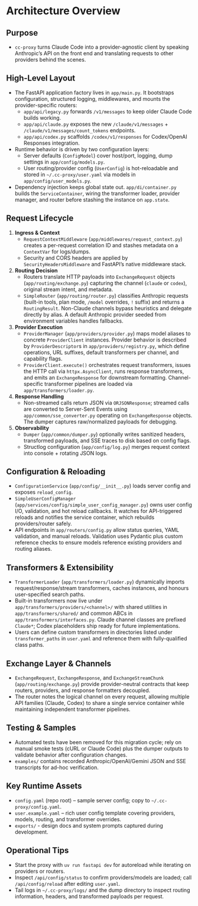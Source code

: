 # Architecture Overview

## Purpose
- `cc-proxy` turns Claude Code into a provider-agnostic client by speaking Anthropic’s API on the front end and translating requests to other providers behind the scenes.

## High-Level Layout
- The FastAPI application factory lives in `app/main.py`. It bootstraps configuration, structured logging, middlewares, and mounts the provider-specific routers:
  - `app/api/legacy.py` forwards `/v1/messages` to keep older Claude Code builds working.
  - `app/api/claude.py` exposes the new `/claude/v1/messages` + `/claude/v1/messages/count_tokens` endpoints.
  - `app/api/codex.py` scaffolds `/codex/v1/responses` for Codex/OpenAI Responses integration.
- Runtime behavior is driven by two configuration layers:
  - Server defaults (`ConfigModel`) cover host/port, logging, dump settings in `app/config/models.py`.
  - User routing/provider config (`UserConfig`) is hot-reloadable and stored in `~/.cc-proxy/user.yaml` via models in `app/config/user_models.py`.
- Dependency injection keeps global state out. `app/di/container.py` builds the `ServiceContainer`, wiring the transformer loader, provider manager, and router before stashing the instance on `app.state`.

## Request Lifecycle
1. **Ingress & Context**
   - `RequestContextMiddleware` (`app/middlewares/request_context.py`) creates a per-request correlation ID and stashes metadata on a `ContextVar` for logs/dumps.
   - Security and CORS headers are applied by `SecurityHeadersMiddleware` and FastAPI’s native middleware stack.
2. **Routing Decision**
   - Routers translate HTTP payloads into `ExchangeRequest` objects (`app/routing/exchange.py`) capturing the channel (`claude` or `codex`), original stream intent, and metadata.
   - `SimpleRouter` (`app/routing/router.py`) classifies Anthropic requests (built-in tools, plan mode, `/model` overrides, `!` suffix) and returns a `RoutingResult`. Non-Claude channels bypass heuristics and delegate directly by alias. A default Anthropic provider seeded from environment variables handles fallbacks.
3. **Provider Execution**
   - `ProviderManager` (`app/providers/provider.py`) maps model aliases to concrete `ProviderClient` instances. Provider behavior is described by `ProviderDescriptor`s in `app/providers/registry.py`, which define operations, URL suffixes, default transformers per channel, and capability flags.
   - `ProviderClient.execute()` orchestrates request transformers, issues the HTTP call via `httpx.AsyncClient`, runs response transformers, and emits an `ExchangeResponse` for downstream formatting. Channel-specific transformer pipelines are loaded via `app/transformers/loader.py`.
4. **Response Handling**
   - Non-streamed calls return JSON via `ORJSONResponse`; streamed calls are converted to Server-Sent Events using `app/common/sse_converter.py` operating on `ExchangeResponse` objects. The dumper captures raw/normalized payloads for debugging.
5. **Observability**
   - `Dumper` (`app/common/dumper.py`) optionally writes sanitized headers, transformed payloads, and SSE traces to disk based on config flags.
   - Structlog configuration (`app/config/log.py`) merges request context into console + rotating JSON logs.

## Configuration & Reloading
- `ConfigurationService` (`app/config/__init__.py`) loads server config and exposes `reload_config`.
- `SimpleUserConfigManager` (`app/services/config/simple_user_config_manager.py`) owns user config I/O, validation, and hot reload callbacks. It watches for API-triggered reloads and notifies the service container, which rebuilds providers/router safely.
- API endpoints in `app/routers/config.py` allow status queries, YAML validation, and manual reloads. Validation uses Pydantic plus custom reference checks to ensure models reference existing providers and routing aliases.

## Transformers & Extensibility
- `TransformerLoader` (`app/transformers/loader.py`) dynamically imports request/response/stream transformers, caches instances, and honours user-specified search paths.
- Built-in transformers now live under `app/transformers/providers/<channel>/` with shared utilities in `app/transformers/shared/` and common ABCs in `app/transformers/interfaces.py`. Claude channel classes are prefixed `Claude*`; Codex placeholders ship ready for future implementations.
- Users can define custom transformers in directories listed under `transformer_paths` in `user.yaml` and reference them with fully-qualified class paths.

## Exchange Layer & Channels
- `ExchangeRequest`, `ExchangeResponse`, and `ExchangeStreamChunk` (`app/routing/exchange.py`) provide provider-neutral contracts that keep routers, providers, and response formatters decoupled.
- The router notes the logical channel on every request, allowing multiple API families (Claude, Codex) to share a single service container while maintaining independent transformer pipelines.

## Testing & Samples
- Automated tests have been removed for this migration cycle; rely on manual smoke tests (cURL or Claude Code) plus the dumper outputs to validate behavior after configuration changes.
- `examples/` contains recorded Anthropic/OpenAI/Gemini JSON and SSE transcripts for ad-hoc verification.

## Key Runtime Assets
- `config.yaml` (repo root) – sample server config; copy to `~/.cc-proxy/config.yaml`.
- `user.example.yaml` – rich user config template covering providers, models, routing, and transformer overrides.
- `exports/` - design docs and system prompts captured during development.

## Operational Tips
- Start the proxy with `uv run fastapi dev` for autoreload while iterating on providers or routers.
- Inspect `/api/config/status` to confirm providers/models are loaded; call `/api/config/reload` after editing `user.yaml`.
- Tail logs in `~/.cc-proxy/logs/` and the dump directory to inspect routing information, headers, and transformed payloads per request.
